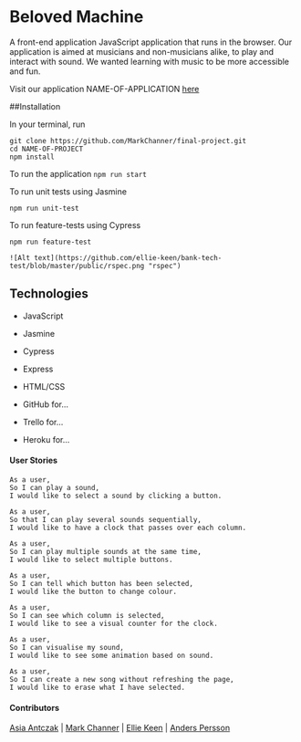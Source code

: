 # Beloved Machine

A front-end application JavaScript application that runs in the browser. Our application is aimed at musicians and non-musicians alike, to play and interact with sound. We wanted learning with music to be more accessible and fun. 

Visit our application NAME-OF-APPLICATION [here](https://stranger-synths.herokuapp.com/)

##Installation

In your terminal, run

```
git clone https://github.com/MarkChanner/final-project.git
cd NAME-OF-PROJECT
npm install
```

To run the application
`npm run start`

To run unit tests using Jasmine

`npm run unit-test`

To run feature-tests using Cypress

`npm run feature-test`

```
![Alt text](https://github.com/ellie-keen/bank-tech-test/blob/master/public/rspec.png "rspec")
```

## Technologies

* JavaScript

* Jasmine
* Cypress
* Express
* HTML/CSS
* GitHub for...
* Trello for...
* Heroku for...

#### User Stories

```
As a user,
So I can play a sound,
I would like to select a sound by clicking a button.

As a user,
So that I can play several sounds sequentially,
I would like to have a clock that passes over each column.

As a user,
So I can play multiple sounds at the same time,
I would like to select multiple buttons.

As a user,
So I can tell which button has been selected,
I would like the button to change colour.

As a user,
So I can see which column is selected,
I would like to see a visual counter for the clock.

As a user,
So I can visualise my sound,
I would like to see some animation based on sound.

As a user,
So I can create a new song without refreshing the page, 
I would like to erase what I have selected.
```

#### Contributors

[Asia Antczak](https://github.com/asiaantczak) | [Mark Channer](https://github.com/MarkChanner/final-project) | [Ellie Keen](https://github.com/ellie-keen) | [Anders Persson]([https://github.com/anderscodes)